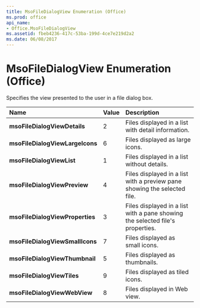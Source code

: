 ```yaml
---
title: MsoFileDialogView Enumeration (Office)
ms.prod: office
api_name:
- Office.MsoFileDialogView
ms.assetid: fbeb4236-417c-53ba-199d-4ce7e219d2a2
ms.date: 06/08/2017
---
```



# MsoFileDialogView Enumeration (Office)

Specifies the view presented to the user in a file dialog box.



|**Name**|**Value**|**Description**|
|:-----|:-----|:-----|
|**msoFileDialogViewDetails**|2|Files displayed in a list with detail information.|
|**msoFileDialogViewLargeIcons**|6|Files displayed as large icons.|
|**msoFileDialogViewList**|1|Files displayed in a list without details.|
|**msoFileDialogViewPreview**|4|Files displayed in a list with a preview pane showing the selected file.|
|**msoFileDialogViewProperties**|3|Files displayed in a list with a pane showing the selected file's properties.|
|**msoFileDialogViewSmallIcons**|7|Files displayed as small icons.|
|**msoFileDialogViewThumbnail**|5|Files displayed as thumbnails.|
|**msoFileDialogViewTiles**|9|Files displayed as tiled icons.|
|**msoFileDialogViewWebView**|8|Files displayed in Web view.|

